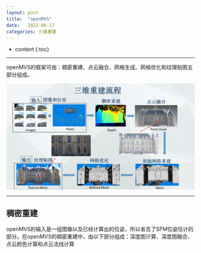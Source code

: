 ```yaml
---
layout: post
title:  "openMVS"
date:   2022-06-17
categories: 三维重建
---
```

* content
{:toc}

---
openMVS的框架可由：稠密重建、点云融合、网格生成、网格优化和纹理贴图五部分组成。

![三维重建流程](/img/openMVS/openMVS整体框架示意图.png)

---

## 稠密重建

openMVS的输入是一组图像以及已经计算出的位姿，所以省去了SFM位姿估计的部分。在openMVS的稠密重建中，由以下部分组成：深度图计算、深度图融合、点云颜色计算和点云法线计算